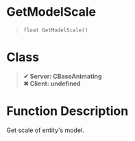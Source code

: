 # GetModelScale
> `float GetModelScale()`
# Class
> __✔ Server: CBaseAnimating__  
> __✖ Client: undefined__  
# Function Description
Get scale of entity's model.
